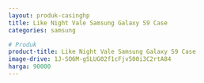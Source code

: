 ```yaml
---
layout: produk-casinghp
title: Like Night Vale Samsung Galaxy S9 Case
categories: samsung

# Produk
product-title: Like Night Vale Samsung Galaxy S9 Case
image-drive: 1J-SO6M-gSLUG02f1cFjv500i3C2rtA84
harga: 90000
---
```

